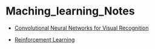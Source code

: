 # Maching_learning_Notes
* [Convolutional Neural Networks for Visual Recognition](https://github.com/bochendong/Maching_learning_Notes/tree/main/Convolutional%20Neural%20Networks%20for%20Visual%20Recognition)

* [Reinforcement Learning](https://github.com/bochendong/Maching_learning_Notes/tree/main/Reinforcement%20Learning)
